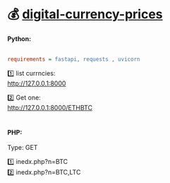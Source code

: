 # 💰 [digital-currency-prices](https://github.com/ali-khalse/digital-currency-prices)

**Python:**
<br><br>
```ini
requirements = fastapi, requests , uvicorn
```
1️⃣ list currncies:
<br>
 http://127.0.0.1:8000

2️⃣ Get one:
<br>
 http://127.0.0.1:8000/ETHBTC
# 


**PHP:**
<br><br>
Type: GET

1️⃣ inedx.php?n=BTC
<br>
2️⃣ inedx.php?n=BTC,LTC
# 

